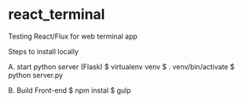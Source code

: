 # react_terminal
Testing React/Flux for web terminal app

Steps to install locally

A. start python server (Flask)
   $ virtualenv venv
   $ . venv/bin/activate
   $ python server.py

B. Build Front-end
   $ npm instal
   $ gulp


